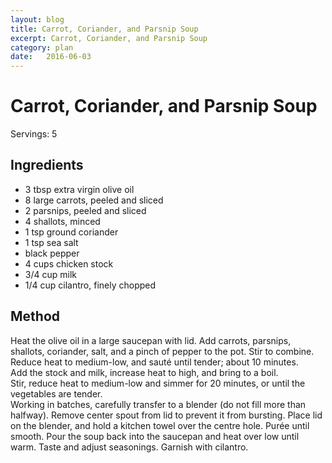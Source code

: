 ```yaml
---
layout: blog
title: Carrot, Coriander, and Parsnip Soup
excerpt: Carrot, Coriander, and Parsnip Soup
category: plan
date:   2016-06-03
---
```

# Carrot, Coriander, and Parsnip Soup
Servings: 5  
  
## Ingredients
* 3 tbsp extra virgin olive oil
* 8 large carrots, peeled and sliced
* 2 parsnips, peeled and sliced
* 4 shallots, minced
* 1 tsp ground coriander
* 1 tsp sea salt
* black pepper
* 4 cups chicken stock
* 3/4 cup milk
* 1/4 cup cilantro, finely chopped

## Method
Heat the olive oil in a large saucepan with lid. Add carrots, parsnips, shallots, coriander, salt, and a pinch of pepper to the pot. Stir to combine. Reduce heat to medium-low, and sauté until tender; about 10 minutes.  
Add the stock and milk, increase heat to high, and bring to a boil.  
Stir, reduce heat to medium-low and simmer for 20 minutes, or until the vegetables are tender.  
Working in batches, carefully transfer to a blender (do not fill more than halfway). Remove center spout from lid to prevent it from bursting. Place lid on the blender, and hold a kitchen towel over the centre hole. Purée until smooth. Pour the soup back into the saucepan and heat over low until warm. Taste and adjust seasonings. Garnish with cilantro.  
